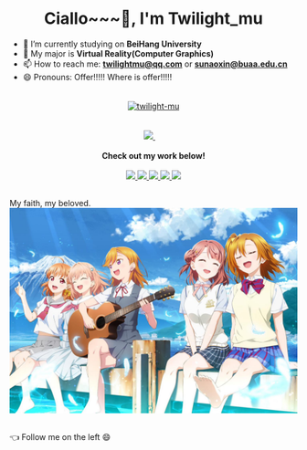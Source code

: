 <h1 align="center">Ciallo~~~👋, I'm Twilight_mu</h1>

- 🔭 I’m currently studying on <b>BeiHang University</b>
- 🌱 My major is <b>Virtual Reality(Computer Graphics)</b>
- 📫 How to reach me: **twilightmu@qq.com** or **sunaoxin@buaa.edu.cn**
- 😄 Pronouns: Offer!!!!! Where is offer!!!!!
<h2></h2>
<p align="center">
  <a href="https://github.com/twilight-mu">
<img align="center" src="https://github-readme-stats.vercel.app/api?username=twilight-mu&show_icons=true&locale=en&theme=tokyonight" alt="twilight-mu" height="180" style="margin: 5px; margin-bottom: 20px;" /></a>
</p>
<p align="center">
<!--  <a href="https://blog.csdn.net/Twilight_mu" target="_blank" alt="CSDN" title="CSDN">
    <img src="https://img.icons8.com/material/48/000000/csdn.png" width="30px"/>
  </a>
  &emsp;
  <a href="https://www.zhihu.com/people/yang-wang-xin-kong-72" target="_blank" alt="Zhihu" title="Zhihu">
    <img src="https://img.icons8.com/material-two-tone/50/000000/zhihu.png" width="28px"/>
  </a>
 &emsp; -->
  <a href="https://space.bilibili.com/5912728" target="_blank" alt="Bilibili" title="Bilibili">
    <img src="https://user-images.githubusercontent.com/29084184/166415345-91925d37-c66f-448f-8d75-c8355fe0b692.png" width="30px"/>
  </a>
&emsp;
  <br><br>
  <strong>Check out my work below!</strong>
  <br><br>
  <a href="https://github.com/twilight-mu">
    <img src="https://badges.strrl.dev/visits/twilight-mu/twilight-mu?style=flat-square&color=black&logo=github">
  </a>
  <a href="https://github.com/twilight-mu">
    <img src="https://badges.strrl.dev/years/twilight-mu?style=flat-square&color=black&logo=github">
  </a>
  <a href="https://github.com/twilight-mu?tab=repositories">
    <img src="https://badges.strrl.dev/repos/twilight-mu?style=flat-square&color=black&logo=github">
  </a>
  <a href="https://gist.github.com/twilight-mu">
    <img src="https://badges.strrl.dev/gists/twilight-mu?style=flat-square&color=black&logo=github">
  </a>
  <a href="https://github.com/twilight-mu">
    <img src="https://badges.strrl.dev/commits/monthly/twilight-mu?style=flat-square&color=black&logo=github">
  </a>
</p>
<h2></h2>
    My faith, my beloved.
    <img src="https://github.com/twilight-mu/twilight-mu/blob/master/belief.jpg">
<h2></h2>
👈 Follow me on the left 😄
